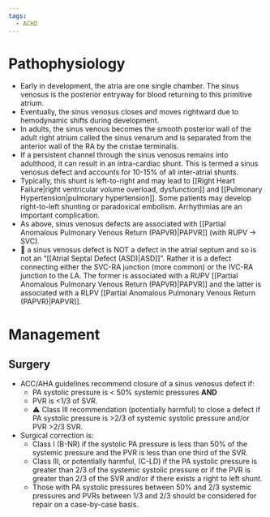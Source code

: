 ```yaml
---
tags:
  - ACHD
---
```


# Pathophysiology

- Early in development, the atria are one single chamber. The sinus venosus is the posterior entryway for blood returning to this primitive atrium.
- Eventually, the sinus venosus closes and moves rightward due to hemodynamic shifts during development.
- In adults, the sinus venous becomes the smooth posterior wall of the adult right atrium called the sinus venarum and is separated from the anterior wall of the RA by the cristae terminalis.
- If a persistent channel through the sinus venosus remains into adulthood, it can result in an intra-cardiac shunt. This is termed a sinus venosus defect and accounts for 10-15% of all inter-atrial shunts.
- Typically, this shunt is left-to-right and may lead to [[Right Heart Failure|right ventricular volume overload, dysfunction]] and [[Pulmonary Hypertension|pulmonary hypertension]]. Some patients may develop right-to-left shunting or paradoxical embolism. Arrhythmias are an important complication.
- As above, sinus venosus defects are associated with [[Partial Anomalous Pulmonary Venous Return (PAPVR)|PAPVR]] (with RUPV → SVC).
- 📝 a sinus venosus defect is NOT a defect in the atrial septum and so is not an “[[Atrial Septal Defect (ASD)|ASD]]”. Rather it is a defect connecting either the SVC-RA junction (more common) or the IVC-RA junction to the LA. The former is associated with a RUPV [[Partial Anomalous Pulmonary Venous Return (PAPVR)|PAPVR]] and the latter is associated with a RLPV [[Partial Anomalous Pulmonary Venous Return (PAPVR)|PAPVR]].

# Management

## Surgery

- ACC/AHA guidelines recommend closure of a sinus venosus defect if:
	- PA systolic pressure is < 50% systemic pressures **AND** 
	- PVR is <1/3 of SVR.
	- ⚠️ Class III recommendation (potentially harmful) to close a defect if PA systolic pressure is >2/3 of systemic systolic pressure and/or PVR >2/3 SVR.
- Surgical correction is:
	- Class I (B-NR) if the systolic PA pressure is less than 50% of the systemic pressure and the PVR is less than one third of the SVR.
	- Class III, or potentially harmful, (C-LD) if the PA systolic pressure is greater than 2/3 of the systemic systolic pressure or if the PVR is greater than 2/3 of the SVR and/or if there exists a right to left shunt.
	- Those with PA systolic pressures between 50% and 2/3 systemic pressures and PVRs between 1/3 and 2/3 should be considered for repair on a case-by-case basis.